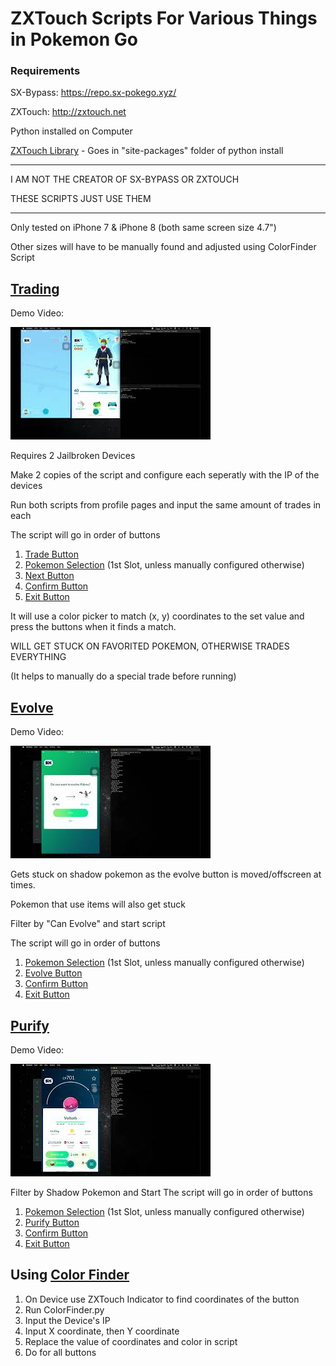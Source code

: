 # ZXTouch Scripts For Various Things in Pokemon Go

### Requirements 
SX-Bypass: https://repo.sx-pokego.xyz/ 

ZXTouch: http://zxtouch.net 


Python installed on Computer

[ZXTouch Library](https://github.com/xuan32546/IOS13-SimulateTouch/tree/0.0.6/layout/usr/lib/python3.7/site-packages/zxtouch) - Goes in "site-packages" folder of python install 
 
---- 
I AM NOT THE CREATOR OF SX-BYPASS OR ZXTOUCH

THESE SCRIPTS JUST USE THEM

----
Only tested on iPhone 7 & iPhone 8 (both same screen size 4.7")

Other sizes will have to be manually found and adjusted using ColorFinder Script

## [Trading](Scripts/Trade.py)
Demo Video:

[![Demo](Demos/Trade.jpg)](https://youtu.be/X9rCQhLz0Hk)


Requires 2 Jailbroken Devices

Make 2 copies of the script and configure each seperatly with the IP of the devices

Run both scripts from profile pages and input the same amount of trades in each

The script will go in order of buttons
  1. [Trade Button](Demos/Trade/Profile.PNG)
  2. [Pokemon Selection](Demos/Trade/PokeSelect.PNG) (1st Slot, unless manually configured otherwise)
  3. [Next Button](Demos/Trade/Next.PNG)
  4. [Confirm Button](Demos/Trade/Confirm.PNG)
  5. [Exit Button](Demos/Trade/Exit.PNG)

It will use a color picker to match (x, y) coordinates to the set value and press the buttons when it finds a match. 

WILL GET STUCK ON FAVORITED POKEMON, OTHERWISE TRADES EVERYTHING

(It helps to manually do a special trade before running)
## [Evolve](Scripts/Evolve.py)
Demo Video:

[![Demo](Demos/Evo.jpeg)](https://youtu.be/cJeNFuq1eQ0)

Gets stuck on shadow pokemon as the evolve button is moved/offscreen at times.

Pokemon that use items will also get stuck

Filter by "Can Evolve" and start script

The script will go in order of buttons
  1. [Pokemon Selection](Demos/Evo/PokeSelect.PNG) (1st Slot, unless manually configured otherwise)
  2. [Evolve Button](Demos/Evo/Evo.PNG)
  3. [Confirm Button](Demos/Evo/Next.PNG)
  4. [Exit Button](Demos/Evo/Exit.PNG)

## [Purify](Scripts/Purify.py)
Demo Video:

[![Demo](Demos/Pure.jpeg)](https://youtu.be/0bnXULuKmyI)


Filter by Shadow Pokemon and Start
The script will go in order of buttons
  1. [Pokemon Selection](Demos/Pure/PokeSelect.PNG) (1st Slot, unless manually configured otherwise)
  2. [Purify Button](Demos/Pure/Pure.PNG)
  3. [Confirm Button](Demos/Pure/Next.PNG)
  4. [Exit Button](Demos/Pure/Exit.PNG)

## Using [Color Finder](Scripts/ColorFinder.py)
  1. On Device use ZXTouch Indicator to find coordinates of the button
  2. Run ColorFinder.py 
  3. Input the Device's IP
  4. Input X coordinate, then Y coordinate 
  5. Replace the value of coordinates and color in script
  6. Do for all buttons
